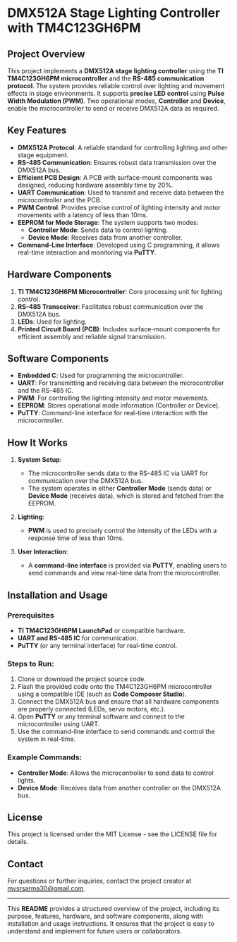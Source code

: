 # DMX512A Stage Lighting Controller with TM4C123GH6PM

## Project Overview
This project implements a **DMX512A stage lighting controller** using the **TI TM4C123GH6PM microcontroller** and the **RS-485 communication protocol**. The system provides reliable control over lighting and movement effects in stage environments. It supports **precise LED control** using **Pulse Width Modulation (PWM)**. Two operational modes, **Controller** and **Device**, enable the microcontroller to send or receive DMX512A data as required.

## Key Features
- **DMX512A Protocol**: A reliable standard for controlling lighting and other stage equipment.
- **RS-485 Communication**: Ensures robust data transmission over the DMX512A bus.
- **Efficient PCB Design**: A PCB with surface-mount components was designed, reducing hardware assembly time by 20%.
- **UART Communication**: Used to transmit and receive data between the microcontroller and the PCB.
- **PWM Control**: Provides precise control of lighting intensity and motor movements with a latency of less than 10ms.
- **EEPROM for Mode Storage**: The system supports two modes:
  - **Controller Mode**: Sends data to control lighting.
  - **Device Mode**: Receives data from another controller.
- **Command-Line Interface**: Developed using C programming, it allows real-time interaction and monitoring via **PuTTY**.

## Hardware Components
1. **TI TM4C123GH6PM Microcontroller**: Core processing unit for lighting control.
2. **RS-485 Transceiver**: Facilitates robust communication over the DMX512A bus.
3. **LEDs**: Used for lighting.
4. **Printed Circuit Board (PCB)**: Includes surface-mount components for efficient assembly and reliable signal transmission.

## Software Components
- **Embedded C**: Used for programming the microcontroller.
- **UART**: For transmitting and receiving data between the microcontroller and the RS-485 IC.
- **PWM**: For controlling the lighting intensity and motor movements.
- **EEPROM**: Stores operational mode information (Controller or Device).
- **PuTTY**: Command-line interface for real-time interaction with the microcontroller.

## How It Works
1. **System Setup**:
   - The microcontroller sends data to the RS-485 IC via UART for communication over the DMX512A bus.
   - The system operates in either **Controller Mode** (sends data) or **Device Mode** (receives data), which is stored and fetched from the EEPROM.

2. **Lighting**:
   - **PWM** is used to precisely control the intensity of the LEDs with a response time of less than 10ms.

3. **User Interaction**:
   - A **command-line interface** is provided via **PuTTY**, enabling users to send commands and view real-time data from the microcontroller.

## Installation and Usage
### Prerequisites
- **TI TM4C123GH6PM LaunchPad** or compatible hardware.
- **UART and RS-485 IC** for communication.
- **PuTTY** (or any terminal interface) for real-time control.

### Steps to Run:
1. Clone or download the project source code.
2. Flash the provided code onto the TM4C123GH6PM microcontroller using a compatible IDE (such as **Code Composer Studio**).
3. Connect the DMX512A bus and ensure that all hardware components are properly connected (LEDs, servo motors, etc.).
4. Open **PuTTY** or any terminal software and connect to the microcontroller using UART.
5. Use the command-line interface to send commands and control the system in real-time.

### Example Commands:
- **Controller Mode**: Allows the microcontroller to send data to control lights.
- **Device Mode**: Receives data from another controller on the DMX512A bus.

## License
This project is licensed under the MIT License - see the LICENSE file for details.

## Contact
For questions or further inquiries, contact the project creator at [mvsrsarma30@gmail.com](mailto:mvsrsarma30@gmail.com).

---

This **README** provides a structured overview of the project, including its purpose, features, hardware, and software components, along with installation and usage instructions. It ensures that the project is easy to understand and implement for future users or collaborators.
